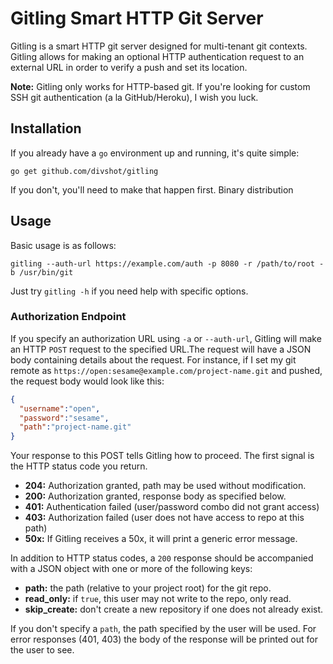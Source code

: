 # Gitling Smart HTTP Git Server

Gitling is a smart HTTP git server designed for multi-tenant git contexts. Gitling
allows for making an optional HTTP authentication request to an external URL
in order to verify a push and set its location.

**Note:** Gitling only works for HTTP-based git. If you're looking for custom SSH
git authentication (a la GitHub/Heroku), I wish you luck.

## Installation

If you already have a `go` environment up and running, it's quite simple:

    go get github.com/divshot/gitling
    
If you don't, you'll need to make that happen first. Binary distribution

## Usage

Basic usage is as follows:

    gitling --auth-url https://example.com/auth -p 8080 -r /path/to/root -b /usr/bin/git
    
Just try `gitling -h` if you need help with specific options.

### Authorization Endpoint

If you specify an authorization URL using `-a` or `--auth-url`, Gitling will make
an HTTP `POST` request to the specified URL.The request will have a JSON body
containing details about the request. For instance, if I set my git remote as
`https://open:sesame@example.com/project-name.git` and pushed, the request body
would look like this:

```json
{
  "username":"open",
  "password":"sesame",
  "path":"project-name.git"
}
```

Your response to this POST tells Gitling how to proceed. The first signal is the
HTTP status code you return.

* **204:** Authorization granted, path may be used without modification.
* **200:** Authorization granted, response body as specified below.
* **401:** Authentication failed (user/password combo did not grant access)
* **403:** Authorization failed (user does not have access to repo at this path)
* **50x:** If Gitling receives a 50x, it will print a generic error message.

In addition to HTTP status codes, a `200` response should be accompanied with
a JSON object with one or more of the following keys:

* **path:** the path (relative to your project root) for the git repo.
* **read_only:** if `true`, this user may not write to the repo, only read.
* **skip_create:** don't create a new repository if one does not already exist.

If you don't specify a `path`, the path specified by the user will be used. For
error responses (401, 403) the body of the response will be printed out for the
user to see.